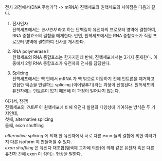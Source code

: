 전사 과정에서(DNA 주형가닥 -> mRNA) 진핵세포와 원핵세포의 차이점은 다음과 같다.

1. 전사인자     
진핵세포에서는 *전사인자* 라고 하는 단백질이 유전자의 프로모터 영역에 결합하여, RNA 중합효소의 결합을 매개한다. 반면, 원핵세포에서는 RNA 중합효소가 직접 프로모터 영역에 결합하여 전사를 개시한다.   

2. RNA polymerase II   
원핵세포의 RNA 중합효소는 한가지인데 반해, 진핵세포에서는 3가지 존재한다. 이 중에서 2형 RNA 중합효소가 유전자의 전사를 담당한다.    

3. Splicing   
진핵세포에서는 핵 안에서 mRNA 가 핵 밖으로 이동하기 전에 인트론을 제거하고 인접한 엑손을 연결하는 splicing (이어맞추기)라는 과정이 진행된다. 원핵세포의 유전자에는 인트론이 없기 때문에 이 과정이 일어나지 않는다.     

여기서, 잠깐!   
진핵세포의 *인트론* 이 원핵세포에 비해 유전자 발현의 다양성에 기여하는 방식은 두 가지인데,  
첫째, alternative splicing      
둘째, exon shuffling   

*alternative splicing* 에 의해 한 유전자에서 서로 다른 exon 들의 결합에 의한 여러가지 다른 isoform 이 만들어질 수 있다.   
*exon shuffling* 은 유전자 재조합(염색체 교차에 의한)에 의해 같은 유전자 혹은 다른 유전자 간에 exon 이 섞이는 현상을 말한다.  
